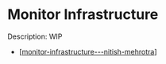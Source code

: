 # Monitor Infrastructure

Description: WIP

- [[monitor-infrastructure---nitish-mehrotra]]

[//begin]: # "Autogenerated link references for markdown compatibility"
[monitor-infrastructure---nitish-mehrotra]: ../community/nitish-mehrotra/nitish-mehrotras-workflows/monitor-infrastructure---nitish-mehrotra "Monitor Infrastructure - Nitish Mehrotra"
[//end]: # "Autogenerated link references"
